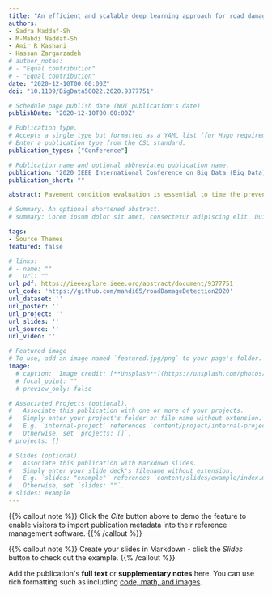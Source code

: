 ```yaml
---
title: "An efficient and scalable deep learning approach for road damage detection"
authors:
- Sadra Naddaf-Sh
- M-Mahdi Naddaf-Sh
- Amir R Kashani
- Hassan Zargarzadeh
# author_notes:
# - "Equal contribution"
# - "Equal contribution"
date: "2020-12-10T00:00:00Z"
doi: "10.1109/BigData50022.2020.9377751"

# Schedule page publish date (NOT publication's date).
publishDate: "2020-12-10T00:00:00Z"

# Publication type.
# Accepts a single type but formatted as a YAML list (for Hugo requirements).
# Enter a publication type from the CSL standard.
publication_types: ["Conference"]

# Publication name and optional abbreviated publication name.
publication: "2020 IEEE International Conference on Big Data (Big Data)"
publication_short: ""

abstract: Pavement condition evaluation is essential to time the preventative or rehabilitative actions and control distress propagation. Failing to conduct timely evaluations can lead to severe structural and financial loss of the infrastructure and complete reconstructions. Automated computer-aided surveying measures can provide a database of road damage patterns and their locations. This database can be utilized for timely road re-pairs to gain the minimum cost of maintenance and the asphalt's maximum durability. This paper introduces a deep learning-based surveying scheme to analyze the image-based distress data in real-time. A database consisting of a diverse population of crack distress types such as longitudinal, transverse, and alligator cracks, photographed using mobile-device is used. Then, a family of efficient and scalable models that are tuned for pavement crack detection is trained. Proposed models …

# Summary. An optional shortened abstract.
# summary: Lorem ipsum dolor sit amet, consectetur adipiscing elit. Duis posuere tellus ac convallis placerat. Proin tincidunt magna sed ex sollicitudin condimentum.

tags:
- Source Themes
featured: false

# links:
# - name: ""
#   url: ""
url_pdf: https://ieeexplore.ieee.org/abstract/document/9377751
url_code: 'https://github.com/mahdi65/roadDamageDetection2020'
url_dataset: ''
url_poster: ''
url_project: ''
url_slides: ''
url_source: ''
url_video: ''

# Featured image
# To use, add an image named `featured.jpg/png` to your page's folder. 
image:
  # caption: 'Image credit: [**Unsplash**](https://unsplash.com/photos/jdD8gXaTZsc)'
  # focal_point: ""
  # preview_only: false

# Associated Projects (optional).
#   Associate this publication with one or more of your projects.
#   Simply enter your project's folder or file name without extension.
#   E.g. `internal-project` references `content/project/internal-project/index.md`.
#   Otherwise, set `projects: []`.
# projects: []

# Slides (optional).
#   Associate this publication with Markdown slides.
#   Simply enter your slide deck's filename without extension.
#   E.g. `slides: "example"` references `content/slides/example/index.md`.
#   Otherwise, set `slides: ""`.
# slides: example
---
```


{{% callout note %}}
Click the *Cite* button above to demo the feature to enable visitors to import publication metadata into their reference management software.
{{% /callout %}}

{{% callout note %}}
Create your slides in Markdown - click the *Slides* button to check out the example.
{{% /callout %}}

Add the publication's **full text** or **supplementary notes** here. You can use rich formatting such as including [code, math, and images](https://docs.hugoblox.com/content/writing-markdown-latex/).
